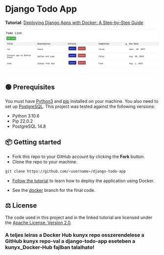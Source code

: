 # Django Todo App

**Tutorial**: [Deploying Django Apps with Docker: A Step-by-Step Guide](https://betterstack.com/community/guides/scaling-python/dockerize-django/)

![Django todo app screenshot](screenshot.png)

## 🟢 Prerequisites

You must have [Python3](https://www.python.org/downloads/) and [pip](https://pypi.org/project/pip/) installed on your machine. You also need to set up [PostgreSQL](https://www.postgresql.org/download/). This project was tested against the following versions:

- Python 3.10.6
- Pip 22.0.2
- PostgreSQL 14.8

## 📦 Getting started

- Fork this repo to your GitHub account by clicking the **Fork** button.
- Clone the repo to your machine.

```bash
git clone https://github.com/<username>/django-todo-app
```

- [Follow the tutorial](https://betterstack.com/community/guides/scaling-python/dockerize-django/) to learn how to deploy the application using Docker.

- See the [docker](https://github.com/betterstack-community/django-todo-app/tree/docker) branch for the final code.

## ⚖ License

The code used in this project and in the linked tutorial are licensed under the [Apache License, Version 2.0](LICENSE).

### A teljes leiras a Docker Hub kunyx repo osszerendelese a GitHub kunyx repo-val a django-todo-app eseteben a kunyx_Docker-Hub fajlban talalhato!
